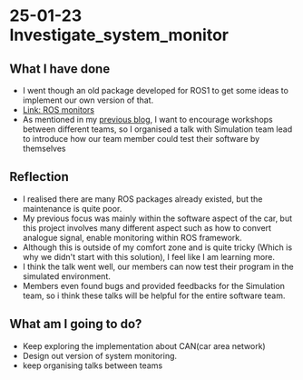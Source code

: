 # 25-01-23 Investigate_system_monitor

## What I have done

- I went though an old package developed for ROS1 to get some ideas to implement our own version of that.
- [Link: ROS monitors](https://github.com/luhrts/monitoring/tree/devel/monitoring_monitors_ros)
- As mentioned in my [previous blog](25-01-15%20Testing_the_solution.md), I want to encourage workshops between different teams, so I organised a talk with Simulation team lead to introduce how our team member could test their software by themselves

## Reflection

- I realised there are many ROS packages already existed, but the maintenance is quite poor.
- My previous focus was mainly within the software aspect of the car, but this project involves many different aspect such as how to convert analogue signal, enable monitoring within ROS framework.
- Although this is outside of my comfort zone and is quite tricky (Which is why we didn't start with this solution), I feel like I am learning more.
- I think the talk went well, our members can now test their program in the simulated environment.
- Members even found bugs and provided feedbacks for the Simulation team, so i think these talks will be helpful for the entire software team.
  
## What am I going to do?

- Keep exploring the implementation about CAN(car area network)
- Design out version of system monitoring.
- keep organising talks between teams
